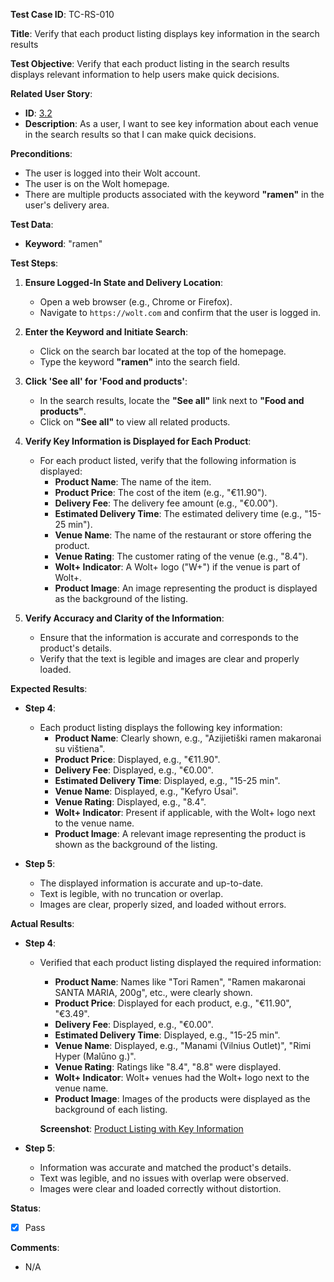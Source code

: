 **Test Case ID**: TC-RS-010

**Title**: Verify that each product listing displays key information in the search results

**Test Objective**: Verify that each product listing in the search results displays relevant information to help users make quick decisions.

**Related User Story**:

- **ID**: [3.2](../../../requirements/3_User_Stories.md#32-restaurant-search-and-filtering)
- **Description**: As a user, I want to see key information about each venue in the search results so that I can make quick decisions.

**Preconditions**:

- The user is logged into their Wolt account.
- The user is on the Wolt homepage.
- There are multiple products associated with the keyword **"ramen"** in the user's delivery area.

**Test Data**:

- **Keyword**: "ramen"

**Test Steps**:

1. **Ensure Logged-In State and Delivery Location**:
   - Open a web browser (e.g., Chrome or Firefox).
   - Navigate to `https://wolt.com` and confirm that the user is logged in.

2. **Enter the Keyword and Initiate Search**:
   - Click on the search bar located at the top of the homepage.
   - Type the keyword **"ramen"** into the search field.

3. **Click 'See all' for 'Food and products'**:
   - In the search results, locate the **"See all"** link next to **"Food and products"**.
   - Click on **"See all"** to view all related products.

4. **Verify Key Information is Displayed for Each Product**:
   - For each product listed, verify that the following information is displayed:
     - **Product Name**: The name of the item.
     - **Product Price**: The cost of the item (e.g., "€11.90").
     - **Delivery Fee**: The delivery fee amount (e.g., "€0.00").
     - **Estimated Delivery Time**: The estimated delivery time (e.g., "15-25 min").
     - **Venue Name**: The name of the restaurant or store offering the product.
     - **Venue Rating**: The customer rating of the venue (e.g., "8.4").
     - **Wolt+ Indicator**: A Wolt+ logo ("W+") if the venue is part of Wolt+.
     - **Product Image**: An image representing the product is displayed as the background of the listing.

5. **Verify Accuracy and Clarity of the Information**:
   - Ensure that the information is accurate and corresponds to the product's details.
   - Verify that the text is legible and images are clear and properly loaded.

**Expected Results**:

- **Step 4**:
  - Each product listing displays the following key information:
    - **Product Name**: Clearly shown, e.g., "Azijietiški ramen makaronai su vištiena".
    - **Product Price**: Displayed, e.g., "€11.90".
    - **Delivery Fee**: Displayed, e.g., "€0.00".
    - **Estimated Delivery Time**: Displayed, e.g., "15-25 min".
    - **Venue Name**: Displayed, e.g., "Kefyro Ūsai".
    - **Venue Rating**: Displayed, e.g., "8.4".
    - **Wolt+ Indicator**: Present if applicable, with the Wolt+ logo next to the venue name.
    - **Product Image**: A relevant image representing the product is shown as the background of the listing.

- **Step 5**:
  - The displayed information is accurate and up-to-date.
  - Text is legible, with no truncation or overlap.
  - Images are clear, properly sized, and loaded without errors.

**Actual Results**:

- **Step 4**:
  - Verified that each product listing displayed the required information:
    - **Product Name**: Names like "Tori Ramen", "Ramen makaronai SANTA MARIA, 200g", etc., were clearly shown.
    - **Product Price**: Displayed for each product, e.g., "€11.90", "€3.49".
    - **Delivery Fee**: Displayed, e.g., "€0.00".
    - **Estimated Delivery Time**: Displayed, e.g., "15-25 min".
    - **Venue Name**: Displayed, e.g., "Manami (Vilnius Outlet)", "Rimi Hyper (Malūno g.)".
    - **Venue Rating**: Ratings like "8.4", "8.8" were displayed.
    - **Wolt+ Indicator**: Wolt+ venues had the Wolt+ logo next to the venue name.
    - **Product Image**: Images of the products were displayed as the background of each listing.

    **Screenshot**: [Product Listing with Key Information](../../images/TC-RS/TC-RS-010/TC-RS-010_Product_Listing.png)

- **Step 5**:
  - Information was accurate and matched the product's details.
  - Text was legible, and no issues with overlap were observed.
  - Images were clear and loaded correctly without distortion.

**Status**:

- [X] Pass

**Comments**:

- N/A